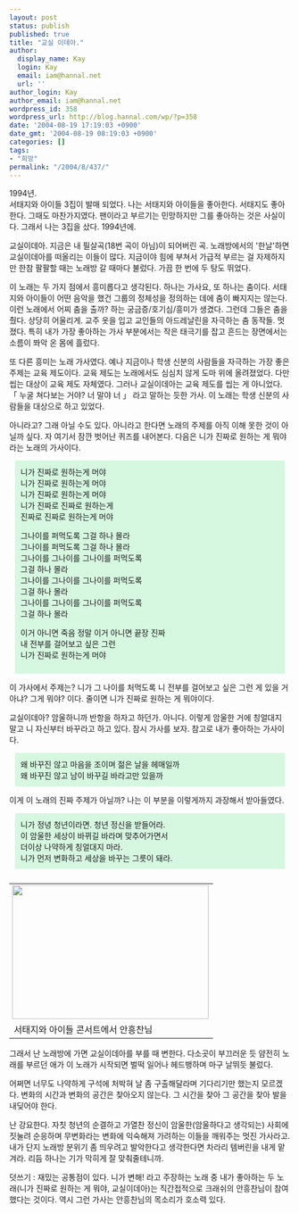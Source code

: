 ```yaml
---
layout: post
status: publish
published: true
title: "교실 이데아."
author:
  display_name: Kay
  login: Kay
  email: iam@hannal.net
  url: ''
author_login: Kay
author_email: iam@hannal.net
wordpress_id: 358
wordpress_url: http://blog.hannal.com/wp/?p=358
date: '2004-08-19 17:19:03 +0900'
date_gmt: '2004-08-19 08:19:03 +0900'
categories: []
tags:
- "희망"
permalink: "/2004/8/437/"
---
```

<p>1994년.<br />
서태지와 아이들 3집이 발매 되었다. 나는 서태지와 아이들을 좋아한다. 서태지도 좋아한다. 그때도 마찬가지였다. 팬이라고 부르기는 민망하지만 그를 좋아하는 것은 사실이다. 그래서 나는 3집을 샀다. 1994년에.</p>
<p>교실이데아. 지금은 내 필살곡(18번 곡이 아님)이 되어버린 곡. 노래방에서의 '<span class=key1 onclick=keyword_open('./kview.php?kd=%C7%D1%B3%AF')>한날</span>'하면 교실이데아를 떠올리는 이들이 많다. 지금이야 힘에 부쳐서 가급적 부르는 걸 자제하지만 한참 팔팔할 때는 노래방 갈 때마다 불렀다. 가끔 한 번에 두 탕도 뛰었다.</p>
<p>이 노래는 두 가지 점에서 흥미롭다고 생각된다. 하나는 가사요, 또 하나는 춤이다. 서태지와 아이들이 어떤 음악을 했건 그룹의 정체성을 정의하는 데에 춤이 빠지지는 않는다. 이런 노래에서 어찌 춤을 출까? 하는 궁금증/호기심/흥미가 생겼다. 그런데 그들은 춤을 췄다. 상당히 어울리게. 교주 옷을 입고 교인들의 아드레날린을 자극하는 춤 동작들. 멋졌다. 특히 내가 가장 좋아하는 가사 부분에서는 작은 태극기를 잡고 흔드는 장면에서는 소름이 쫘악 온 몸에 흘렀다.</p>
<p>또 다른 흥미는 노래 가사였다. 예나 지금이나 학생 신분의 사람들을 자극하는 가장 좋은 주제는 교육 제도이다. 교육 제도는 노래에서도 심심치 않게 도마 위에 올려졌었다. 다만 씹는 대상이 교육 제도 자체였다. 그러나 교실이데아는 교육 제도를 씹는 게 아니었다. 「 누굴 쳐다보는 거야? 너 말야 너 」 라고 말하는 듯한 가사. 이 노래는 학생 신분의 사람들을 대상으로 하고  있었다.</p>
<p>아니라고? 그래 아닐 수도 있다. 아니라고 한다면 노래의 주제를 아직 이해 못한 것이 아닐까 싶다. 자 여기서 잠깐 벗어난 퀴즈를 내어본다. 다음은 니가 진짜로 원하는 게 뭐야 라는 노래의 가사이다.</p>
<div style='padding:10;margin:10;background-color:#D6F7E0;'>니가 진짜로 원하는게 머야<br />
니가 진짜로 원하는게 머야<br />
니가 진짜로 원하는게 머야<br />
니가 진짜로 진짜로 원하는게<br />
진짜로 진짜로 원하는게 머야 </p>
<p>그나이를 퍼먹도록 그걸 하나 몰라<br />
그나이를 퍼먹도록 그걸 하나 몰라 <br />
그나이를 그나이를 그나이를 퍼먹도록<br />
그걸 하나 몰라<br />
그나이를 그나이를 그나이를 퍼먹도록<br />
그걸 하나 몰라<br />
그나이를 그나이를 그나이를 퍼먹도록 <br />
그걸 하나 몰라</p>
<p>이거 아니면 죽음 정말 이거 아니면 끝장 진짜 <br />
내 전부를 걸어보고 싶은 그런<br />
니가 진짜로 원하는게 머야</div>
<p>
이 가사에서 주제는? 니가 그 나이를 처먹도록 니 전부를 걸어보고 싶은 그런 게 있을 거 아냐? 그게 뭐야? 이다. 줄이면 니가 진짜로 원하는 게 뭐야이다.</p>
<p>교실이데아? 암울하니까 반항을 하자고 하던가. 아니다. 이렇게 암울한 거에 칭얼대지 말고 니 자신부터 바꾸라고 하고 있다. 잠시 가사를 보자. 참고로 내가 좋아하는 가사이다.</p>
<div style='padding:10;margin:10;background-color:#D6F7E0;'>왜 바꾸진 않고 마음을 조이며 젊은 날을 헤매일까<br />
왜 바꾸진 않고 남이 바꾸길 바라고만 있을까</div>
<p>
이게 이 노래의 진짜 주제가 아닐까? 나는 이 부분을 이렇게까지 과장해서 받아들였다.</p>
<div style='padding:10;margin:10;background-color:#D6F7E0;'>니가 정녕 청년이라면. 청년 정신을 받들어라.<br />
이 암울한 세상이 바뀌길 바라며 맞추어가면서<br />
더이상 나약하게 칭얼대지 마라.<br />
니가 먼저 변화하고 세상을 바꾸는 그릇이 돼라.</div>
<table align="right">
<tr>
<td style="padding-left:5"><center><img src="http://blog.hannal.com/tt-attach/0819/040819171504170457/618374.jpg" width="352" height="240"></center></td>
</tr>
<tr>
<td class="centerphoto"> 서태지와 아이들 콘서트에서 안흥찬님</td>
</tr>
</table>
<p>그래서 난 노래방에 가면 교실이데아를 부를 때 변한다. 다소곳이 부끄러운 듯 얌전히 노래를 부르던 애가 이 노래가 시작되면 벌떡 일어나 헤드뱅하며 마구 날뛰듯 불렀다.</p>
<p>어쩌면 너무도 나약하게 구석에 처박혀 날 좀 구출해달라며 기다리기만 했는지 모르겠다. 변화의 시간과 변화의 공간은 찾아오지 않는다. 그 시간을 찾아 그 공간을 찾아 발을 내딪어야 한다.</p>
<p>난 강요한다. 자칫 청년의 순결하고 가열찬 정신이 암울한(암울하다고 생각되는) 사회에 짓눌려 순응하며 무변화라는 변화에 익숙해져 가려하는 이들을 깨워주는 멋진 가사라고. 내가 단지 노래방 분위기 좀 띄우려고 발악한다고 생각한다면 차라리 템버린을 내게 맡겨라. 리듬 하나는 기가 막히게 잘 맞춰줄테니까.</p>
<p>덧쓰기 : 재밌는 공통점이 있다. 니가 변해! 라고 주장하는 노래 중 내가 좋아하는 두 노래(니가 진짜로 원하는 게 뭐야, 교실이데아)는 직간접적으로 크래쉬의 안흥찬님이 참여했다는 것이다. 역시 그런 가사는 안흥찬님의 목소리가 호소력 있다.</p>
